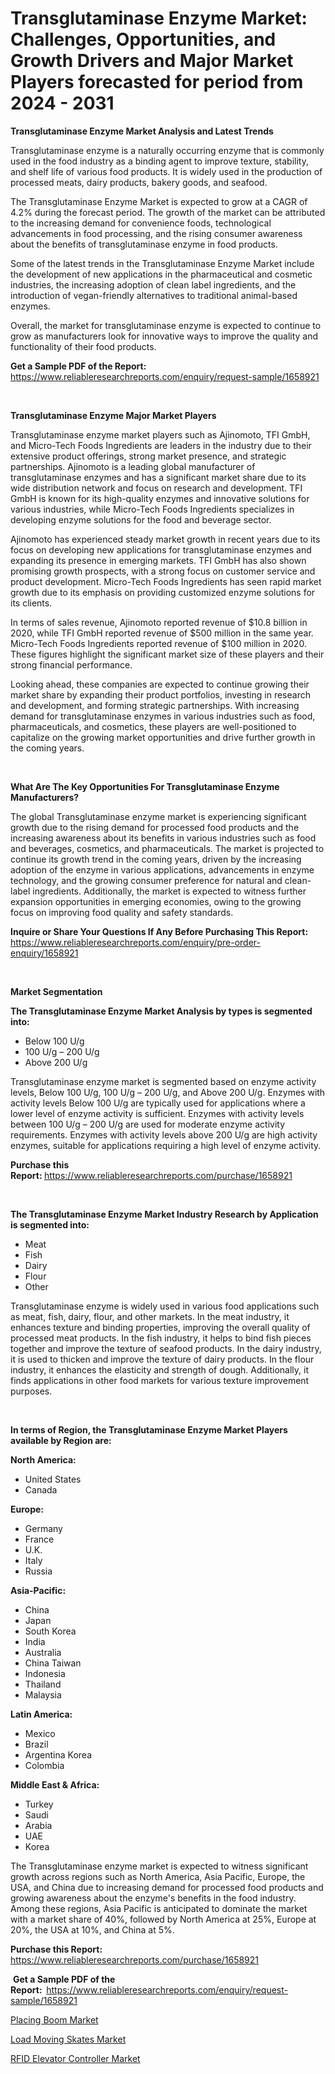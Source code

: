 <p><h1>Transglutaminase Enzyme Market: Challenges, Opportunities, and Growth Drivers and Major Market Players forecasted for period from 2024 - 2031</h1></p><p><strong>Transglutaminase Enzyme Market Analysis and Latest Trends</strong></p>
<p><p>Transglutaminase enzyme is a naturally occurring enzyme that is commonly used in the food industry as a binding agent to improve texture, stability, and shelf life of various food products. It is widely used in the production of processed meats, dairy products, bakery goods, and seafood.</p><p>The Transglutaminase Enzyme Market is expected to grow at a CAGR of 4.2% during the forecast period. The growth of the market can be attributed to the increasing demand for convenience foods, technological advancements in food processing, and the rising consumer awareness about the benefits of transglutaminase enzyme in food products.</p><p>Some of the latest trends in the Transglutaminase Enzyme Market include the development of new applications in the pharmaceutical and cosmetic industries, the increasing adoption of clean label ingredients, and the introduction of vegan-friendly alternatives to traditional animal-based enzymes.</p><p>Overall, the market for transglutaminase enzyme is expected to continue to grow as manufacturers look for innovative ways to improve the quality and functionality of their food products.</p></p>
<p><strong>Get a Sample PDF of the Report:&nbsp;</strong> <a href="https://www.reliableresearchreports.com/enquiry/request-sample/1658921">https://www.reliableresearchreports.com/enquiry/request-sample/1658921</a></p>
<p>&nbsp;</p>
<p><strong>Transglutaminase Enzyme Major Market Players</strong></p>
<p><p>Transglutaminase enzyme market players such as Ajinomoto, TFI GmbH, and Micro-Tech Foods Ingredients are leaders in the industry due to their extensive product offerings, strong market presence, and strategic partnerships. Ajinomoto is a leading global manufacturer of transglutaminase enzymes and has a significant market share due to its wide distribution network and focus on research and development. TFI GmbH is known for its high-quality enzymes and innovative solutions for various industries, while Micro-Tech Foods Ingredients specializes in developing enzyme solutions for the food and beverage sector.</p><p>Ajinomoto has experienced steady market growth in recent years due to its focus on developing new applications for transglutaminase enzymes and expanding its presence in emerging markets. TFI GmbH has also shown promising growth prospects, with a strong focus on customer service and product development. Micro-Tech Foods Ingredients has seen rapid market growth due to its emphasis on providing customized enzyme solutions for its clients.</p><p>In terms of sales revenue, Ajinomoto reported revenue of $10.8 billion in 2020, while TFI GmbH reported revenue of $500 million in the same year. Micro-Tech Foods Ingredients reported revenue of $100 million in 2020. These figures highlight the significant market size of these players and their strong financial performance.</p><p>Looking ahead, these companies are expected to continue growing their market share by expanding their product portfolios, investing in research and development, and forming strategic partnerships. With increasing demand for transglutaminase enzymes in various industries such as food, pharmaceuticals, and cosmetics, these players are well-positioned to capitalize on the growing market opportunities and drive further growth in the coming years.</p></p>
<p>&nbsp;</p>
<p><strong>What Are The Key Opportunities For Transglutaminase Enzyme Manufacturers?</strong></p>
<p><p>The global Transglutaminase enzyme market is experiencing significant growth due to the rising demand for processed food products and the increasing awareness about its benefits in various industries such as food and beverages, cosmetics, and pharmaceuticals. The market is projected to continue its growth trend in the coming years, driven by the increasing adoption of the enzyme in various applications, advancements in enzyme technology, and the growing consumer preference for natural and clean-label ingredients. Additionally, the market is expected to witness further expansion opportunities in emerging economies, owing to the growing focus on improving food quality and safety standards.</p></p>
<p><strong>Inquire or Share Your Questions If Any Before Purchasing This Report:</strong> <a href="https://www.reliableresearchreports.com/enquiry/pre-order-enquiry/1658921">https://www.reliableresearchreports.com/enquiry/pre-order-enquiry/1658921</a></p>
<p>&nbsp;</p>
<p><strong>Market Segmentation</strong></p>
<p><strong>The Transglutaminase Enzyme Market Analysis by types is segmented into:</strong></p>
<p><ul><li>Below 100 U/g</li><li>100 U/g – 200 U/g</li><li>Above 200 U/g</li></ul></p>
<p><p>Transglutaminase enzyme market is segmented based on enzyme activity levels, Below 100 U/g, 100 U/g – 200 U/g, and Above 200 U/g. Enzymes with activity levels Below 100 U/g are typically used for applications where a lower level of enzyme activity is sufficient. Enzymes with activity levels between 100 U/g – 200 U/g are used for moderate enzyme activity requirements. Enzymes with activity levels above 200 U/g are high activity enzymes, suitable for applications requiring a high level of enzyme activity.</p></p>
<p><strong>Purchase this Report:&nbsp;</strong><a href="https://www.reliableresearchreports.com/purchase/1658921">https://www.reliableresearchreports.com/purchase/1658921</a></p>
<p>&nbsp;</p>
<p><strong>The Transglutaminase Enzyme Market Industry Research by Application is segmented into:</strong></p>
<p><ul><li>Meat</li><li>Fish</li><li>Dairy</li><li>Flour</li><li>Other</li></ul></p>
<p><p>Transglutaminase enzyme is widely used in various food applications such as meat, fish, dairy, flour, and other markets. In the meat industry, it enhances texture and binding properties, improving the overall quality of processed meat products. In the fish industry, it helps to bind fish pieces together and improve the texture of seafood products. In the dairy industry, it is used to thicken and improve the texture of dairy products. In the flour industry, it enhances the elasticity and strength of dough. Additionally, it finds applications in other food markets for various texture improvement purposes.</p></p>
<p>&nbsp;</p>
<p><strong>In terms of Region, the Transglutaminase Enzyme Market Players available by Region are:</strong></p>
<p>
    <p> <strong> North America: </strong>
        <ul>
            <li>United States</li>
            <li>Canada</li>
        </ul>
        </p> 
    <p> <strong> Europe: </strong>
        <ul>
            <li>Germany</li>
            <li>France</li>
            <li>U.K.</li>
            <li>Italy</li>
            <li>Russia</li>
        </ul>
        </p> 
    <p> <strong> Asia-Pacific: </strong>
        <ul>
            <li>China</li>
            <li>Japan</li>
            <li>South Korea</li>
            <li>India</li>
            <li>Australia</li>
            <li>China Taiwan</li>
            <li>Indonesia</li>
            <li>Thailand</li>
            <li>Malaysia</li>
        </ul>
        </p> 
    <p> <strong> Latin America: </strong>
        <ul>
            <li>Mexico</li>
            <li>Brazil</li>
            <li>Argentina Korea</li>
            <li>Colombia</li>
        </ul>
        </p> 
    <p> <strong> Middle East & Africa: </strong>
        <ul>
            <li>Turkey</li>
            <li>Saudi</li>
            <li>Arabia</li>
            <li>UAE</li>
            <li>Korea</li>
        </ul>
    </p>
    </p>
<p><p>The Transglutaminase enzyme market is expected to witness significant growth across regions such as North America, Asia Pacific, Europe, the USA, and China due to increasing demand for processed food products and growing awareness about the enzyme's benefits in the food industry. Among these regions, Asia Pacific is anticipated to dominate the market with a market share of 40%, followed by North America at 25%, Europe at 20%, the USA at 10%, and China at 5%.</p></p>
<p><strong>Purchase this Report: </strong><a href="https://www.reliableresearchreports.com/purchase/1658921">https://www.reliableresearchreports.com/purchase/1658921</a></p>
<p>&nbsp;<strong>Get a Sample PDF of the Report:&nbsp;&nbsp;</strong><a href="https://www.reliableresearchreports.com/enquiry/request-sample/1658921">https://www.reliableresearchreports.com/enquiry/request-sample/1658921</a></p>
<p><strong></strong></p>
<p><p><a href="https://view.publitas.com/reportprime-1/placing-boom-market-insights-market-players-and-forecast-till-2030/">Placing Boom Market</a></p><p><a href="https://view.publitas.com/reportprime-1/load-moving-skates-market-analysis-and-market-size-global-industry-overview-market-segmentation-and-forecast-2023-to-2030/">Load Moving Skates Market</a></p><p><a href="https://view.publitas.com/reportprime-1/rfid-elevator-controller-market-size-2023-2030-global-industrial-analysis-key-geographical-regions-market-share-top-key-players-product-types-and-forecast-research-report/">RFID Elevator Controller Market</a></p></p>
